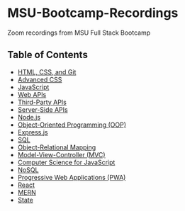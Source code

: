 # MSU-Bootcamp-Recordings
Zoom recordings from MSU Full Stack Bootcamp

 ## Table of Contents

  * [HTML, CSS, and Git](HTML,-CSS,-and-Git.md)
  * [Advanced CSS](Advanced-CSS.md)
  * [JavaScript](JavaScript.md)
  * [Web APIs](Web-APIs.md)
  * [Third-Party APIs](Third-Party-APIs.md)
  * [Server-Side APIs](Server-Side-APIs.md)
  * [Node.js](Node.js.md)
  * [Object-Oriented Programming (OOP)](Object-Oriented-Programming-(OOP).md)
  * [Express.js](Express.js.md)
  * [SQL](SQL.md)
  * [Object-Relational Mapping](Object-Relational-Mapping.md)
  * [Model-View-Controller (MVC)](Model-View-Controller-(MVC).md)
  * [Computer Science for JavaScript](Computer-Science-for-JavaScript.md)
  * [NoSQL](NoSQL.md)
  * [Progressive Web Applications (PWA)](Progressive-Web-Applications-(PWA).md)
  * [React](React.md)
  * [MERN](MERN.md)
  * [State](State.md)

